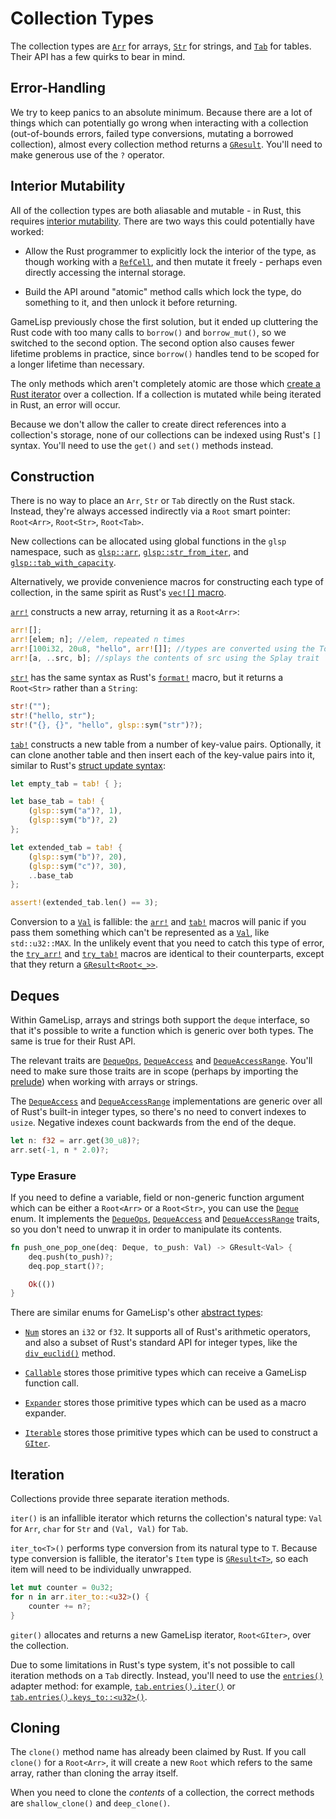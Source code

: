 # Collection Types

The collection types are [`Arr`] for arrays, [`Str`] for strings, and [`Tab`] for tables. Their 
API has a few quirks to bear in mind.

[`Arr`]: https://docs.rs/glsp/*/glsp/struct.Arr.html
[`Str`]: https://docs.rs/glsp/*/glsp/struct.Str.html
[`Tab`]: https://docs.rs/glsp/*/glsp/struct.Tab.html


## Error-Handling

We try to keep panics to an absolute minimum. Because there are a lot of things which can
potentially go wrong when interacting with a collection (out-of-bounds errors, failed type
conversions, mutating a borrowed collection), almost every collection method returns a
[`GResult`]. You'll need to make generous use of the `?` operator.

[`GResult`]: https://docs.rs/glsp/*/glsp/type.GResult.html


## Interior Mutability

All of the collection types are both aliasable and mutable - in Rust, this requires [interior 
mutability](https://doc.rust-lang.org/reference/interior-mutability.html). There are two ways 
this could potentially have worked:

- Allow the Rust programmer to explicitly lock the interior of the type, as though working with
  a [`RefCell`], and then mutate it freely - perhaps even directly accessing the internal storage.

- Build the API around "atomic" method calls which lock the type, do something to it, and then 
  unlock it before returning.

[`RefCell`]: https://doc.rust-lang.org/stable/std/cell/struct.RefCell.html

GameLisp previously chose the first solution, but it ended up cluttering the Rust code with
too many calls to `borrow()` and `borrow_mut()`, so we switched to the second option. The
second option also causes fewer lifetime problems in practice, since `borrow()` handles tend to be 
scoped for a longer lifetime than necessary.

The only methods which aren't completely atomic are those which [create a Rust iterator](#iteration) 
over a collection. If a collection is mutated while being iterated in Rust, an error will occur.

Because we don't allow the caller to create direct references into a collection's storage, none of
our collections can be indexed using Rust's `[]` syntax. You'll need to use the `get()` and
`set()` methods instead.


## Construction

There is no way to place an `Arr`, `Str` or `Tab` directly on the Rust stack. Instead, they're
always accessed indirectly via a `Root` smart pointer: `Root<Arr>`, `Root<Str>`, `Root<Tab>`.

[`Arr`]: https://docs.rs/glsp/*/glsp/struct.Arr.html
[`Str`]: https://docs.rs/glsp/*/glsp/struct.Str.html
[`Tab`]: https://docs.rs/glsp/*/glsp/struct.Tab.html
[`Root`]: https://docs.rs/glsp/*/glsp/struct.Root.html

New collections can be allocated using global functions in the `glsp` namespace, such as
[`glsp::arr`], [`glsp::str_from_iter`], and [`glsp::tab_with_capacity`].

[`glsp::arr`]: https://docs.rs/glsp/*/glsp/fn.arr.html
[`glsp::str_from_iter`]: https://docs.rs/glsp/*/glsp/fn.str_from_iter.html
[`glsp::tab_with_capacity`]: https://docs.rs/glsp/*/glsp/fn.tab_with_capacity.html

Alternatively, we provide convenience macros for constructing each type of collection, in the
same spirit as Rust's [`vec![]` macro](https://doc.rust-lang.org/stable/std/macro.vec.html).

[`arr!`] constructs a new array, returning it as a `Root<Arr>`:

[`arr!`]: https://docs.rs/glsp/*/glsp/macro.arr.html

```rust
arr![];
arr![elem; n]; //elem, repeated n times
arr![100i32, 20u8, "hello", arr![]]; //types are converted using the ToVal trait
arr![a, ..src, b]; //splays the contents of src using the Splay trait
```

[`str!`] has the same syntax as Rust's [`format!`] macro, but it returns a `Root<Str>`
rather than a `String`:

[`str!`]: https://docs.rs/glsp/*/glsp/macro.str.html
[`format!`]: https://doc.rust-lang.org/std/fmt/

```rust
str!("");
str!("hello, str");
str!("{}, {}", "hello", glsp::sym("str")?);
```

[`tab!`] constructs a new table from a number of key-value pairs. Optionally, it can
clone another table and then insert each of the key-value pairs into it, similar to Rust's
[struct update syntax]:

[`tab!`]: https://docs.rs/glsp/*/glsp/macro.tab.html
[struct update syntax]: https://doc.rust-lang.org/reference/expressions/struct-expr.html#functional-update-syntax

```rust
let empty_tab = tab! { };

let base_tab = tab! {
	(glsp::sym("a")?, 1),
	(glsp::sym("b")?, 2)
};

let extended_tab = tab! {
	(glsp::sym("b")?, 20),
	(glsp::sym("c")?, 30),
	..base_tab
};

assert!(extended_tab.len() == 3);
```

Conversion to a [`Val`] is fallible: the [`arr!`] and [`tab!`] macros will panic if you pass them 
something which can't be represented as a [`Val`], like `std::u32::MAX`. In the unlikely event
that you need to catch this type of error, the [`try_arr!`] and [`try_tab!`] macros are 
identical to their counterparts, except that they return a [`GResult<Root<_>>`].

[`Val`]: https://docs.rs/glsp/*/glsp/enum.Val.html
[`try_arr!`]: https://docs.rs/glsp/*/glsp/macro.try_arr.html
[`try_tab!`]: https://docs.rs/glsp/*/glsp/macro.try_tab.html
[`GResult<Root<_>>`]: https://docs.rs/glsp/*/glsp/type.GResult.html


## Deques

Within GameLisp, arrays and strings both support the `deque` interface, so that it's possible to
write a function which is generic over both types. The same is true for their Rust API.

The relevant traits are [`DequeOps`], [`DequeAccess`] and [`DequeAccessRange`]. You'll need to 
make sure those traits are in scope (perhaps by importing the 
[prelude](the-glsp-crate.md#the-prelude)) when working with arrays or strings.

The [`DequeAccess`] and [`DequeAccessRange`] implementations are generic over 
all of Rust's built-in integer types, so there's no need to convert indexes to `usize`. Negative 
indexes count backwards from the end of the deque.

```rust
let n: f32 = arr.get(30_u8)?;
arr.set(-1, n * 2.0)?;
```

### Type Erasure

If you need to define a variable, field or non-generic function argument which can be either a
`Root<Arr>` or a `Root<Str>`, you can use the [`Deque`] enum. It implements the [`DequeOps`],
[`DequeAccess`] and [`DequeAccessRange`] traits, so you don't need to unwrap it in order to 
manipulate its contents.

```rust
fn push_one_pop_one(deq: Deque, to_push: Val) -> GResult<Val> {
	deq.push(to_push)?;
	deq.pop_start()?;

	Ok(())
}
```

[`Deque`]: https://docs.rs/glsp/*/glsp/enum.Deque.html
[`DequeOps`]: https://docs.rs/glsp/*/glsp/trait.DequeOps.html
[`DequeAccess`]: https://docs.rs/glsp/*/glsp/trait.DequeAccess.html
[`DequeAccessRange`]: https://docs.rs/glsp/*/glsp/trait.DequeAccessRange.html

There are similar enums for GameLisp's other [abstract types](syntax-and-types.md#abstract-types):

- [`Num`] stores an `i32` or `f32`. It supports all of Rust's arithmetic operators, and
  also a subset of Rust's standard API for integer types, like the [`div_euclid()`] method.

- [`Callable`] stores those primitive types which can receive a GameLisp function call.

- [`Expander`] stores those primitive types which can be used as a macro expander.

- [`Iterable`] stores those primitive types which can be used to construct a [`GIter`].

[`Num`]: https://docs.rs/glsp/*/glsp/enum.Num.html
[`div_euclid()`]: https://doc.rust-lang.org/std/primitive.i32.html#method.div_euclid
[`Callable`]: https://docs.rs/glsp/*/glsp/enum.Callable.html
[`Expander`]: https://docs.rs/glsp/*/glsp/enum.Expander.html
[`Iterable`]: https://docs.rs/glsp/*/glsp/enum.Iterable.html
[`GIter`]: https://docs.rs/glsp/*/glsp/struct.GIter.html


## Iteration

Collections provide three separate iteration methods. 

`iter()` is an infallible iterator which returns the collection's natural type: `Val` for `Arr`, 
`char` for `Str` and `(Val, Val)` for `Tab`.

`iter_to<T>()` performs type conversion from its natural type to `T`. Because type conversion is
fallible, the iterator's `Item` type is [`GResult<T>`], so each item will need to be individually
unwrapped.

[`GResult<T>`]: https://docs.rs/glsp/*/glsp/type.GResult.html

```rust
let mut counter = 0u32;
for n in arr.iter_to::<u32>() {
	counter += n?;
}
```

`giter()` allocates and returns a new GameLisp iterator, `Root<GIter>`, over the collection.

[`Root<GIter>`]: https://docs.rs/glsp/*/glsp/struct.GIter.html

Due to some limitations in Rust's type system, it's not possible to call iteration methods on a
`Tab` directly. Instead, you'll need to use the [`entries()`] adapter method: for example,
[`tab.entries().iter()`] or [`tab.entries().keys_to::<u32>()`].

[`entries()`]: https://docs.rs/glsp/*/glsp/struct.Tab.html#method.entries
[`tab.entries().iter()`]: https://docs.rs/glsp/*/glsp/struct.TabEntries.html#method.iter
[`tab.entries().keys_to::<u32>()`]: https://docs.rs/glsp/*/glsp/struct.TabEntries.html#method.keys_to

## Cloning

The `clone()` method name has already been claimed by Rust. If you call `clone()` for a 
`Root<Arr>`, it will create a new `Root` which refers to the same array, rather than cloning the 
array itself.

When you need to clone the *contents* of a collection, the correct methods are `shallow_clone()` 
and `deep_clone()`.
